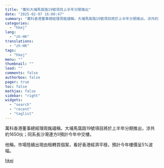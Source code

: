 ```yaml
---
title: "萬科大埔馬窩路19號項目上半年分期推出"
date: "2025-02-07 16:00:47"
summary: "萬科香港董事總經理周銘禧稱，大埔馬窩路19號項目將於上半年分期推出，涉共約1650伙；同系長沙灣連方..."
categories:
  - "hkej"
lang:
  - "zh-HK"
translations:
  - "zh-HK"
tags:
  - "hkej"
menu: ""
thumbnail: ""
lead: ""
comments: false
authorbox: false
pager: true
toc: false
mathjax: false
sidebar: "right"
widgets:
  - "search"
  - "recent"
  - "taglist"
---
```


萬科香港董事總經理周銘禧稱，大埔馬窩路19號項目將於上半年分期推出，涉共約1650伙；同系長沙灣連方II預計今年中交樓。

他稱，市場陸續出現由租轉買個案，看好香港經濟平穩，預計今年樓價呈5%波幅。

[hkej](https://www2.hkej.com/instantnews/property/article/3995126/%E8%90%AC%E7%A7%91%E5%A4%A7%E5%9F%94%E9%A6%AC%E7%AA%A9%E8%B7%AF19%E8%99%9F%E9%A0%85%E7%9B%AE%E4%B8%8A%E5%8D%8A%E5%B9%B4%E5%88%86%E6%9C%9F%E6%8E%A8%E5%87%BA)
